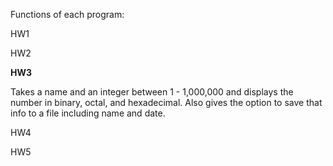 Functions of each program: 

HW1

HW2

**HW3**

Takes a name and an integer between 1 - 1,000,000 and displays the number in binary, octal, and hexadecimal.
Also gives the option to save that info to a file including name and date. 

HW4

HW5
